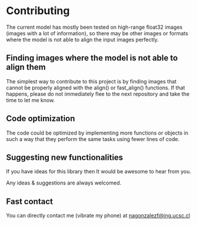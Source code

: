 # Contributing

The current model has mostly been tested on high-range float32 images (images with a lot of information), so there may be other images or formats where the model is not able to align the input images perfectly.

## Finding images where the model is not able to align them

The simplest way to contribute to this project is by finding images that cannot be properly aligned with the align() or fast_align() functions. If that happens, please do not immediately flee to the next repository and take the time to let me know.

## Code optimization

The code could be optimized by implementing more functions or objects in such a way that they perform the same tasks using fewer lines of code.

## Suggesting new functionalities

If you have ideas for this library then It would be awesome to hear from you.

Any ideas & suggestions are always welcomed.

## Fast contact

You can directly contact me (vibrate my phone) at nagonzalezf@ing.ucsc.cl
